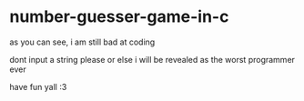# number-guesser-game-in-c

as you can see, i am still bad at coding

dont input a string please or else i will be revealed as the worst programmer ever

have fun yall :3